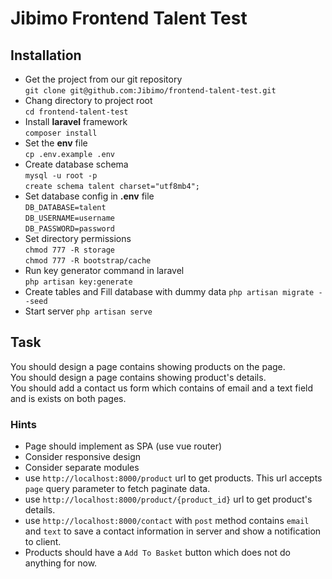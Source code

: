 # Jibimo Frontend Talent Test    
## Installation  
- Get the project from our git repository  
`git clone git@github.com:Jibimo/frontend-talent-test.git`  
- Chang directory to project root  
`cd frontend-talent-test`  
- Install __laravel__ framework  
`composer install`  
- Set the __env__ file  
`cp .env.example .env`  
- Create database schema    
`mysql -u root -p`  
`create schema talent charset="utf8mb4";`  
- Set database config in __.env__ file  
`DB_DATABASE=talent`  
`DB_USERNAME=username`  
`DB_PASSWORD=password`  
- Set directory permissions  
`chmod 777 -R storage`  
`chmod 777 -R bootstrap/cache`  
- Run key generator command in laravel  
`php artisan key:generate`  
- Create tables and Fill database with dummy data
`php artisan migrate --seed`  
- Start server
`php artisan serve`  
## Task
You should design a page contains showing products on the page.  
You should design a page contains showing product's details.  
You should add a contact us form which contains of email and a text field and is exists on both pages.    
### Hints
- Page should implement as SPA (use vue router)
- Consider responsive design
- Consider separate modules
- use `http://localhost:8000/product` url to get products. This url accepts `page` query parameter to fetch paginate data.
- use `http://localhost:8000/product/{product_id}` url to get product's details.
- use `http://localhost:8000/contact` with `post` method contains `email` and `text` to save a contact information in server and show a notification to client.
- Products should have a `Add To Basket` button which does not do anything for now.

